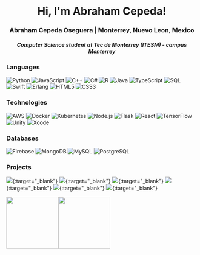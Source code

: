 <h1 align="center"> Hi, I'm Abraham Cepeda!</h1>

<div align="center">
	<h3>Abraham Cepeda Oseguera | Monterrey, Nuevo Leon, Mexico</h3>
	<h5><i>Computer Science student at Tec de Monterrey (ITESM) - campus Monterrey</i></h5>
</div>

### Languages

![Python](https://img.shields.io/badge/-Python-000?&logo=Python)
![JavaScript](https://img.shields.io/badge/-JavaScript-000?&logo=JavaScript)
![C++](https://img.shields.io/badge/-C++-000?&logo=cplusplus)
![C#](https://img.shields.io/badge/-C#-000?&logo=csharp)
![R](https://img.shields.io/badge/-R-000?&logo=R)
![Java](https://img.shields.io/badge/-Java-000?&logo=Java&logoColor=007396)
![TypeScript](https://img.shields.io/badge/-TypeScript-000?&logo=TypeScript)
![SQL](https://img.shields.io/badge/-SQL-000?&logo=MySQL)
![Swift](https://img.shields.io/badge/-Swift-000?&logo=Swift)
![Erlang](https://img.shields.io/badge/-Erlang-000?&logo=Erlang)
![HTML5](https://img.shields.io/badge/-HTML5-000?&logo=HTML5)
![CSS3](https://img.shields.io/badge/-CSS3-000?&logo=CSS3)

### Technologies

![AWS](https://img.shields.io/badge/-AWS-000?&logo=Amazon-AWS&logoColor=F90)
![Docker](https://img.shields.io/badge/-Docker-000?&logo=Docker)
![Kubernetes](https://img.shields.io/badge/-Kubernetes-000?&logo=Kubernetes)
![Node.js](https://img.shields.io/badge/-Node.js-000?&logo=node.js)
![Flask](https://img.shields.io/badge/-Flask-000?&logo=flask)
![React](https://img.shields.io/badge/-React-000?&logo=React)
![TensorFlow](https://img.shields.io/badge/-TensorFlow-000?&logo=TensorFlow)
![Unity](https://img.shields.io/badge/-Unity-000?&logo=Unity)
![Xcode](https://img.shields.io/badge/-Xcode-000?&logo=Xcode)

### Databases
![Firebase](https://img.shields.io/badge/-Firebase-000?&logo=Firebase)
![MongoDB](https://img.shields.io/badge/-MongoDB-000?&logo=MongoDB)
![MySQL](https://img.shields.io/badge/-MySQL-000?&logo=MySQL)
![PostgreSQL](https://img.shields.io/badge/-PostgreSQL-000?&logo=PostgreSQL)

### Projects

[![](https://img.shields.io/badge/-💻%20My%20Website-000)](https://abrahamcepedao.github.io/portfolio/){:target="_blank"}
[![](https://img.shields.io/badge/-🦠%20COVID‑19%20Dashboard-000)](https://www.mexicovid19.app/){:target="_blank"}
[![](https://img.shields.io/badge/-🖥️%20DFutureWebDevelopment-000)](https://dfuture.tk/){:target="_blank"}
[![](https://img.shields.io/badge/-📱%20NewsBi-000)](https://www.newsbi.digital/inicio){:target="_blank"}
[![](https://img.shields.io/badge/-🥜%20Nutzen-000)](https://nutzen.herokuapp.com/){:target="_blank"}
[![](https://img.shields.io/badge/-📚%20ProjectManager-000)](https://project-management-react-5d698.web.app){:target="_blank"}


<a href="https://abrahamcepedao.github.io/portfolio/"><img height="137px" src="https://github-readme-stats.vercel.app/api?username=Abrahamcepedao&hide_title=true&hide_border=true&show_icons=true&include_all_commits=true&count_private=true&line_height=21&text_color=000&icon_color=000&bg_color=0,ea6161,ffc64d,fffc4d,52fa5a&theme=graywhite" /><!-- wi*quL3fcV --><img height="137px" src="https://github-readme-stats.vercel.app/api/top-langs/?username=Abrahamcepedao&hide=html&hide_title=true&hide_border=true&layout=compact&langs_count=6&exclude_repo=comp426,Redventures-Movie-Quotes&text_color=000&icon_color=fff&bg_color=0,52fa5a,4dfcff,c64dff&theme=graywhite" /></a>



